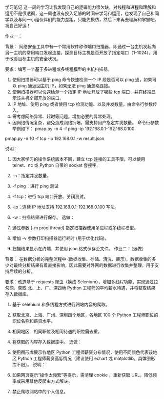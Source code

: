 学习笔记
这一周的学习让我发现自己的逻辑能力很欠缺，对线程和进程和理解和运用不是很透彻，这一周也没有投入足够的时间来学习和运用，也发现了自己和同学以及与同一小组伙伴们的能力差距，只能先模仿，然后下来再去理解和掌握吧，祝自己好运！


作业一：

背景： 网络安全工具中有一个常用软件称作端口扫描器，即通过一台主机发起向另一主机的常用端口发起连接，探测目标主机是否开放了指定端口（1-1024），用于改善目标主机的安全状况。

要求：编写一个基于多进程或多线程模型的主机扫描器。

1. 使用扫描器可以基于 ping 命令快速检测一个 IP 段是否可以 ping 通，如果可以 ping 通返回主机 IP，如果无法 ping 通忽略连接。
2. 使用扫描器可以快速检测一个指定 IP 地址开放了哪些 tcp 端口，并在终端显示该主机全部开放的端口。
3. IP 地址、使用 ping 或者使用 tcp 检测功能、以及并发数量，由命令行参数传入。
4. 需考虑网络异常、超时等问题，增加必要的异常处理。
5. 因网络情况复杂，避免造成网络拥堵，需支持用户指定并发数量。
命令行参数举例如下：
pmap.py -n 4 -f ping -ip 192.168.0.1-192.168.0.100

pmap.py -n 10 -f tcp -ip 192.168.0.1 -w result.json

说明：

1. 因大家学习的操作系统版本不同，建立 tcp 连接的工具不限，可以使用 telnet、nc 或 Python 自带的 socket 套接字。
2. -n：指定并发数量。
3. -f ping：进行 ping 测试
4. -f tcp：进行 tcp 端口开放、关闭测试。
5. -ip：连续 IP 地址支持 192.168.0.1-192.168.0.100 写法。
6. -w：扫描结果进行保存。
选做：

1. 通过参数 [-m proc|thread] 指定扫描器使用多进程或多线程模型。
2. 增加 -v 参数打印扫描器运行耗时 (用于优化代码)。
3. 扫描结果显示在终端，并使用 json 格式保存至文件。
作业二：（选做）

背景： 在数据分析的完整流程中 (数据收集、存储、清洗、展示)，数据收集的多少对最终分析结果有着直接影响，因此需要对外网的数据进行收集并整理，用于支持后续的分析。

要求：改造基于 requests 爬虫（换成 Selenium），增加多线程功能，实现通过拉勾网，获取 北、上、广、深四地 Python 工程师的平均薪水待遇，并将获取结果存入数据库。

1. 基于 selenium 和多线程方式进行网站内容的爬取。
2. 获取北京、上海、广州、深圳四个地区，各地区 100 个 Python 工程师职位的职位名称和薪资水平。
3. 相同地区、相同职位及相同待遇的职位需去重。
4. 将获取的内容存入数据库中。
选做：

1. 使用图形库展示各地区 Python 工程师薪资分布情况，使用不同颜色代表该地区 Python 工程师薪资高低情况（建议使用 echart 或 matplotlib，具体图形库不限）。
说明：

1. 如果网页提示“操作太频繁”等提示，需清理 cookie ，重新获取 URL，降低频率或采用其他反爬虫方式解决。
2. 禁止爬取网站中的个人信息。